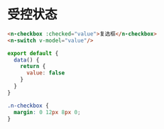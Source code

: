 # 受控状态
```html
<n-checkbox :checked="value">复选框</n-checkbox>
<n-switch v-model="value"/>
```
```js
export default {
  data() {
    return {
      value: false
    }
  }
}
```
```css
.n-checkbox {
  margin: 0 12px 8px 0;
}
```